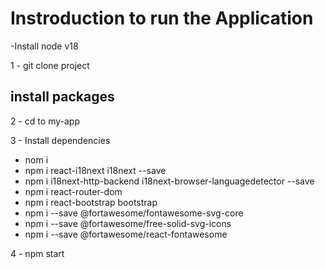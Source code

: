 # Instroduction to run the Application

-Install node v18

1 - git clone project 

## install packages

2 - cd to my-app

3 - Install dependencies

  - nom i
  - npm i react-i18next i18next --save
  - npm i i18next-http-backend i18next-browser-languagedetector --save
  - npm i react-router-dom
  - npm i react-bootstrap bootstrap
  - npm i --save @fortawesome/fontawesome-svg-core
  - npm i --save @fortawesome/free-solid-svg-icons
  - npm i --save @fortawesome/react-fontawesome
 

4 - npm start

